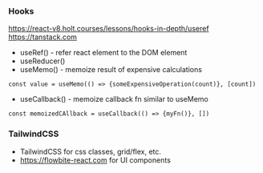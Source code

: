 ### Hooks

https://react-v8.holt.courses/lessons/hooks-in-depth/useref
https://tanstack.com

- useRef() - refer react element to the DOM element
- useReducer()
- useMemo() - memoize result of expensive calculations

```
const value = useMemo(() => {someExpensiveOperation(count)}, [count])
```

- useCallback() - memoize callback fn similar to useMemo

```
const memoizedCAllback = useCallback(() => {myFn()}, [])
```

### TailwindCSS

- TailwindCSS for css classes, grid/flex, etc.
- https://flowbite-react.com for UI components

